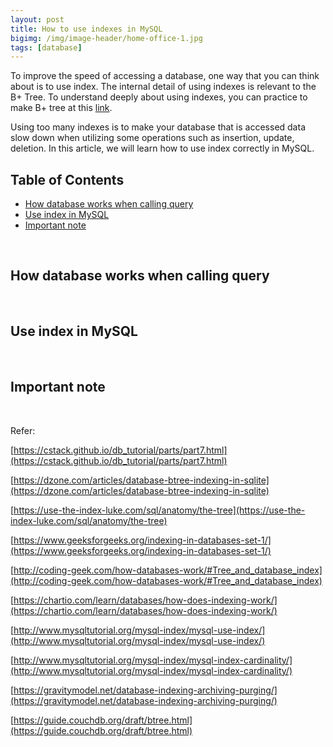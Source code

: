 ```yaml
---
layout: post
title: How to use indexes in MySQL
bigimg: /img/image-header/home-office-1.jpg
tags: [database]
---
```


To improve the speed of accessing a database, one way that you can think about is to use index. The internal detail of using indexes is relevant to the B+ Tree. To understand deeply about using indexes, you can practice to make B+ tree at this [link](https://ducmanhphan.github.io/2019-01-22-B+-tree).


Using too many indexes is to make your database that is accessed data slow down when utilizing some operations such as insertion, update, deletion. In this article, we will learn how to use index correctly in MySQL.


## Table of Contents
- [How database works when calling query](#how-database-works-when-calling-query)
- [Use index in MySQL](#use-index-in-mysql)
- [Important note](important-note)

<br>

## How database works when calling query



<br>

## Use index in MySQL



<br>

## Important note



<br>

Refer: 

[https://cstack.github.io/db_tutorial/parts/part7.html](https://cstack.github.io/db_tutorial/parts/part7.html)

[https://dzone.com/articles/database-btree-indexing-in-sqlite](https://dzone.com/articles/database-btree-indexing-in-sqlite)

[https://use-the-index-luke.com/sql/anatomy/the-tree](https://use-the-index-luke.com/sql/anatomy/the-tree)

[https://www.geeksforgeeks.org/indexing-in-databases-set-1/](https://www.geeksforgeeks.org/indexing-in-databases-set-1/)

[http://coding-geek.com/how-databases-work/#Tree_and_database_index](http://coding-geek.com/how-databases-work/#Tree_and_database_index)

[https://chartio.com/learn/databases/how-does-indexing-work/](https://chartio.com/learn/databases/how-does-indexing-work/)

[http://www.mysqltutorial.org/mysql-index/mysql-use-index/](http://www.mysqltutorial.org/mysql-index/mysql-use-index/)

[http://www.mysqltutorial.org/mysql-index/mysql-index-cardinality/](http://www.mysqltutorial.org/mysql-index/mysql-index-cardinality/)

[https://gravitymodel.net/database-indexing-archiving-purging/](https://gravitymodel.net/database-indexing-archiving-purging/)

[https://guide.couchdb.org/draft/btree.html](https://guide.couchdb.org/draft/btree.html)